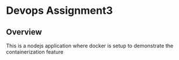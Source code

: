 # Devops Assignment3

## Overview
This is a nodejs application where docker is setup to demonstrate the containerization feature

